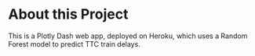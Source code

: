 # About this Project
This is a Plotly Dash web app, deployed on Heroku, which uses a Random Forest model to predict TTC train delays. 
